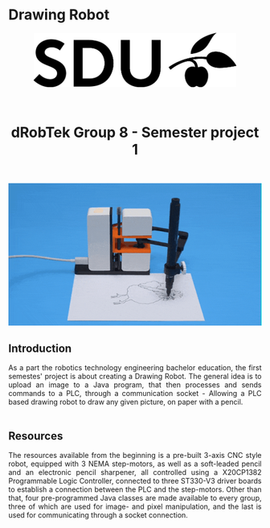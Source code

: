 # Drawing Robot
<p align="center"> <img src="DrawingRobotApp\app\Assets\SDU_BLACK_RGB_png.png" alt="SDU" title="SDU" width="80%" height="80%"/> </p>
<br>

# <center> dRobTek Group 8 - Semester project 1 </center>
<br>

![Drawing Robot GIF](DrawingRobotApp/app/Assets/drawingrobot.gif)
<br>

## <div style="text-align: left">Introduction</div>
<div style="text-align: justify">As a part the robotics technology engineering bachelor education, the first semestes' project is about creating a Drawing Robot. The general idea is to upload an image to a Java program, that then processes and sends commands to a PLC, through a communication socket - Allowing a PLC based drawing robot to draw any given picture, on paper with a pencil. 
</div> 
<br>

## <div style="text-align: left">Resources</div>
<div style="text-align: justify">
The resources available from the beginning is a pre-built 3-axis CNC style robot, equipped with 3 NEMA step-motors, as well as a soft-leaded pencil and an electronic pencil sharpener, all controlled using a X20CP1382 Programmable Logic Controller, connected to three ST330-V3 driver boards to establish a connection between the PLC and the step-motors. 
Other than that, four pre-programmed Java classes are made available to every group, three of which are used for image- and pixel manipulation, and the last is used for communicating through a socket connection.
</div>